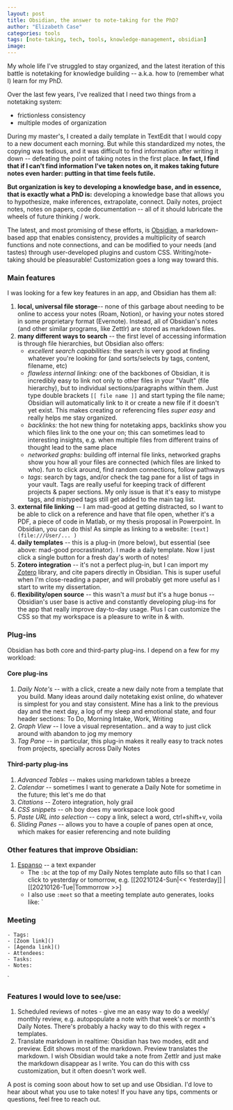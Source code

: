 ```yaml
---
layout: post
title: Obsidian, the answer to note-taking for the PhD?
author: "Elizabeth Case"
categories: tools
tags: [note-taking, tech, tools, knowledge-management, obsidian]
image: 
---
```


My whole life I've struggled to stay organized, and the latest iteration of this battle is notetaking for knowledge building -- a.k.a. how to (remember what I) learn for my PhD.

Over the last few years, I've realized that I need two things from a notetaking system: 
- frictionless consistency
- multiple modes of organization 

During my master's, I created a daily template in TextEdit that I would copy to a new document each morning. But while this standardized my notes, the copying was tedious, and it was difficult to find information after writing it down -- defeating the point of taking notes in the first place. **In fact, I find that if I can't find information I've taken notes on, it makes taking future notes even harder: putting in that time feels futile.**

**But organization is key to developing a knowledge base, and in essence, that is exactly what a PhD is:** developing a knowledge base that allows you to hypothesize, make inferences, extrapolate, connect. Daily notes, project notes, notes on papers, code documentation -- all of it should lubricate the wheels of future thinking / work.

The latest, and most promising of these efforts, is [Obsidian](https://obsidian.md/), a markdown-based app that enables consistency, provides a multiplicity of search functions and note connections, and can be modified to your needs (and tastes) through user-developed plugins and custom CSS. Writing/note-taking should be pleasurable! Customization goes a long way toward this.


### Main features
I was looking for a few key features in an app, and Obsidian has them all:
1. **local, universal file storage**-- none of this garbage about needing to be online to access your notes (Roam, Notion), or having your notes stored in some proprietary format (Evernote). Instead, all of Obsidian's notes (and other similar programs, like Zettlr) are stored as markdown files.
2. **many different ways to search** -- the first level of accessing information is through file hierarchies, but Obsidian also offers:
	- *excellent search capabilities:* the search is very good at finding whatever you're looking for (and sorts/selects by tags, content, filename, etc)
	- *flawless internal linking:* one of the backbones of Obsidian, it is incredibly easy to link not only to other files in your "Vault" (file hierarchy), but to individual sections/paragraphs within them. Just type double brackets `[[ file name ]]` and start typing the file name; Obsidian will automatically link to it or create a new file if it doesn't yet exist. This makes creating or referencing files *super easy* and really helps me stay organized.
	- *backlinks:* the hot new thing for notetaking apps, backlinks show you which files link to the one your on; this can sometimes lead to interesting insights, e.g. when multiple files from different trains of thought lead to the same place
	- *networked graphs:* building off internal file links, networked graphs show you how all your files are connected (which files are linked to who). fun to click around, find random connections, follow pathways
	- *tags*: search by tags, and/or check the tag pane for a list of tags in your vault. Tags are really useful for keeping track of different projects & paper sections. My only issue is that it's easy to mistype tags, and mistyped tags still get added to the main tag list.
3. **external file linking** -- I am mad-good at getting distracted, so I want to be able to click on a reference and have that file open, whether it's a PDF, a piece of code in Matlab, or my thesis proposal in Powerpoint. In Obsidian, you can do this! As simple as linking to a website: `[text](file:///User/... )`
4. **daily templates** -- this is a plug-in (more below), but essential (see above: mad-good procrastinator). I made a daily template. Now I just click a single button for a fresh day's worth of notes! 
5. **Zotero integration** -- it's not a perfect plug-in, but I can import my [Zotero](https://www.zotero.org/) library, and cite papers directly in Obsidian. This is super useful when I'm close-reading a paper, and will probably get more useful as I start to write my dissertation.
6. **flexibility/open source** -- this wasn't a *must* but it's a huge bonus -- Obsidian's user base is active and constantly developing plug-ins for the app that really improve day-to-day usage. Plus I can customize the CSS so that my workspace is a pleasure to write in & with.


### Plug-ins
Obsidian has both core and third-party plug-ins. I depend on a few for my workload:

#### Core plug-ins
1. *Daily Note's* -- with a click, create a new daily note from a template that you build. Many ideas around daily notetaking exist online, do whatever is simplest for you and stay consistent. Mine has a link to the previous day and the next day, a log of my sleep and emotional state, and four header sections: To Do, Morning Intake, Work, Writing
2. *Graph View* -- I love a visual representation.. and a way to just click around with abandon to jog my memory
3. *Tag Pane* -- in particular, this plug-in makes it really easy to track notes from projects, specially across Daily Notes

#### Third-party plug-ins
1. *Advanced Tables* -- makes using markdown tables a breeze
2. *Calendar* -- sometimes I want to generate a Daily Note for sometime in the future; this let's me do that
3. *Citations* -- Zotero integration, holy grail
4. *CSS snippets* -- oh boy does my workspace look good
5. *Paste URL into selection* -- copy a link, select a word,  ctrl+shift+v, voila
6. *Sliding Panes* -- allows you to have a couple of panes open at once, which makes for easier referencing and note building

### Other features that improve Obsidian:

1. [Espanso](https://espanso.org/) -- a text expander
	-  The `:bc` at the top of my Daily Notes template auto fills so that I can click to yesterday or tomorrow, e.g. [[20210124-Sun|<< Yesterday]] | [[20210126-Tue|Tommorrow >>]
	- I also use `:meet` so that a meeting template auto generates, looks like: 
` 
###  Meeting
	- Tags:
	- [Zoom link]()
	- [Agenda link]()
	- Attendees:
	- Tasks:
	- Notes: 
`

### Features I would love to see/use:
1. Scheduled reviews of notes - give me an easy way to do a weekly/ monthly review, e.g. autopopulate a note with that week's or month's Daily Notes. There's probably a hacky way to do this with regex + templates.
2. Translate markdown in realtime: Obsidian has two modes, edit and preview. Edit shows most of the markdown. Preview translates the markdown. I wish Obsidian would take a note from Zettlr and just make the markdown disappear as I write. You can do this with css customization, but it often doesn't work well. 

A post is coming soon about how to set up and use Obsidian. I'd love to hear about what you use to take notes! If you have any tips, comments or questions, feel free to reach out.
